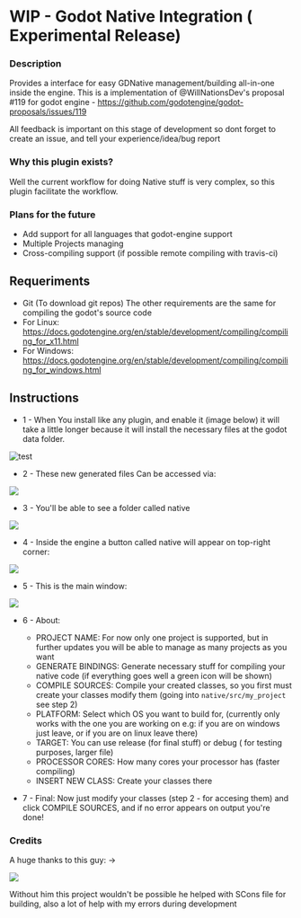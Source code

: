 # WIP - Godot Native Integration ( Experimental Release)


### Description

Provides a interface for easy GDNative management/building all-in-one inside the engine.
This is a implementation of @WillNationsDev's proposal #119 for godot engine - https://github.com/godotengine/godot-proposals/issues/119

All feedback is important on this stage of development so dont forget to create an issue, and tell your experience/idea/bug report

### Why this plugin exists?

Well the current workflow for doing Native stuff is very complex, so this plugin facilitate the workflow.

### Plans for the future

* Add support for all languages that godot-engine support
* Multiple Projects managing
* Cross-compiling support (if possible remote compiling with travis-ci)

## Requeriments

* Git (To download git repos)
The other requirements are the same for compiling the godot's source code
* For Linux:
https://docs.godotengine.org/en/stable/development/compiling/compiling_for_x11.html
* For Windows: 
https://docs.godotengine.org/en/stable/development/compiling/compiling_for_windows.html

## Instructions

* 1 - When You install like any plugin, and enable it (image below) it will take a little longer because it will install the necessary files at the godot data folder.

![test](https://i.imgur.com/kY2hap3.png)

* 2 - These new generated files Can be accessed via: 

![](https://i.imgur.com/qEwGjFO.png)

* 3 - You'll be able to see a folder called native

![](https://i.imgur.com/5wLcxGA.png)

* 4 - Inside the engine a button called native will appear on top-right corner:

![](https://i.imgur.com/kAtr079.png)

* 5 - This is the main window:

![](https://i.imgur.com/Bd5pxbK.png)

* 6 - About:
  - PROJECT NAME: For now only one project is supported, but in further updates you will be able to manage as many projects as you want
  - GENERATE BINDINGS: Generate necessary stuff for compiling your native code (if everything goes well a green icon will be shown)
  - COMPILE SOURCES: Compile your created classes, so you first must create your classes modify them (going into `native/src/my_project` see step 2)
  - PLATFORM: Select which OS you want to build for, (currently only works with the one you are working on e.g: if you are on windows just leave, or if you are on linux leave there)
  - TARGET: You can use release (for final stuff) or debug ( for testing purposes, larger file)
  - PROCESSOR CORES: How many cores your processor has (faster compiling)
  - INSERT NEW CLASS: Create your classes there

* 7 - Final:
Now just modify your classes (step 2 - for accesing them) and click COMPILE SOURCES, and if no error appears on output you're done!

### Credits

A huge thanks to this guy: ->

![](https://i.imgur.com/DCEHh03.png)

Without him this project wouldn't be possible he helped with SCons file for building, also a lot of help with my errors during development
